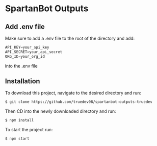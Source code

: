 # SpartanBot Outputs

## Add .env file
Make sure to add a .env file to the root of the directory and add:

```javascript
API_KEY=your_api_key
API_SECRET=your_api_secret
ORG_ID=your_org_id
```

into the .env file

## Installation
To download this project, navigate to the desired directory and run:

```bash
$ git clone https://github.com/truedev08/spartanbot-outputs-truedev
```

Then CD into the newly downloaded directory and run:

```bash
$ npm install
```

To start the project run: 

```bash
$ npm start
```



